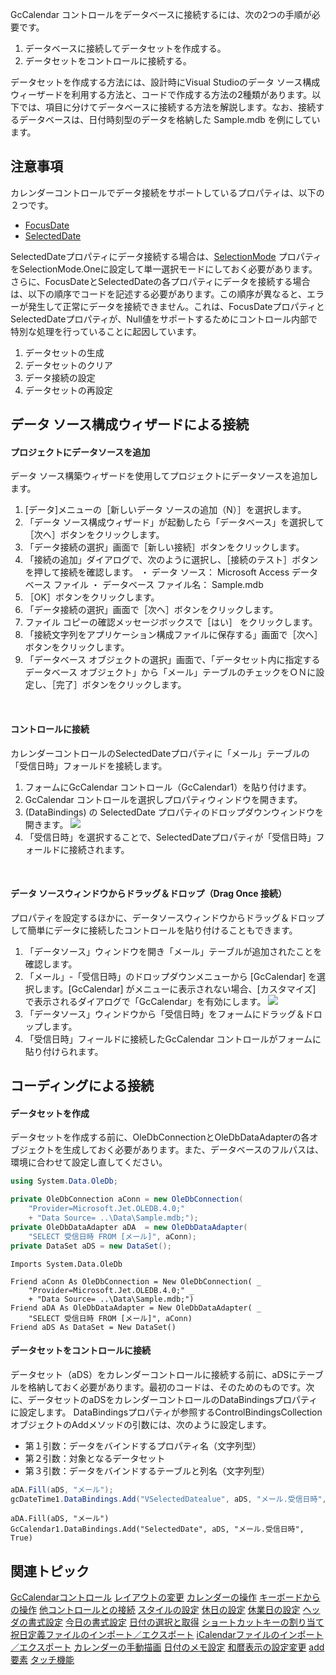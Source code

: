 GcCalendar コントロールをデータベースに接続するには、次の2つの手順が必要です。

1. データベースに接続してデータセットを作成する。
2. データセットをコントロールに接続する。

データセットを作成する方法には、設計時にVisual Studioのデータ ソース構成ウィーザードを利用する方法と、コードで作成する方法の2種類があります。以下では、項目に分けてデータベースに接続する方法を解説します。なお、接続するデータベースは、日付時刻型のデータを格納した Sample.mdb を例にしています。

## 注意事項

カレンダーコントロールでデータ接続をサポートしているプロパティは、以下の２つです。

* [FocusDate](gcdocsite__documentlink?toc-item-id=1a7483c1-498d-4c07-9570-5bb6b65f369c#FOCUSDATE)
* [SelectedDate](gcdocsite__documentlink?toc-item-id=1a7483c1-498d-4c07-9570-5bb6b65f369c#SELECTEDDATE)

SelectedDateプロパティにデータ接続する場合は、[SelectionMode](gcdocsite__documentlink?toc-item-id=1a7483c1-498d-4c07-9570-5bb6b65f369c#SELECTIONMODE) プロパティをSelectionMode.Oneに設定して単一選択モードにしておく必要があります。
さらに、FocusDateとSelectedDateの各プロパティにデータを接続する場合は、以下の順序でコードを記述する必要があります。この順序が異なると、エラーが発生して正常にデータを接続できません。これは、FocusDateプロパティとSelectedDateプロパティが、Null値をサポートするためにコントロール内部で特別な処理を行っていることに起因しています。

1. データセットの生成
2. データセットのクリア
3. データ接続の設定
4. データセットの再設定

## データ ソース構成ウィザードによる接続

#### プロジェクトにデータソースを追加

データ ソース構築ウィザードを使用してプロジェクトにデータソースを追加します。

1. [データ]メニューの［新しいデータ ソースの追加（N）］を選択します。
2. 「データ ソース構成ウィザード」が起動したら「データベース」を選択して［次へ］ボタンをクリックします。
3. 「データ接続の選択」画面で［新しい接続］ボタンをクリックします。
4. 「接続の追加」ダイアログで、次のように選択し、［接続のテスト］ボタンを押して接続を確認します。
    ・ データ ソース： Microsoft Access データベース ファイル
    ・ データベース ファイル名： Sample.mdb
5. ［OK］ボタンをクリックします。
6. 「データ接続の選択」画面で［次へ］ボタンをクリックします。
7. ファイル コピーの確認メッセージボックスで［はい］ をクリックします。
8. 「接続文字列をアプリケーション構成ファイルに保存する」画面で［次へ］ボタンをクリックします。
9. 「データベース オブジェクトの選択」画面で、「データセット内に指定するデータベース オブジェクト」から「メール」テーブルのチェックをＯＮに設定し、［完了］ボタンをクリックします。
<br>

#### コントロールに接続

カレンダーコントロールのSelectedDateプロパティに「メール」テーブルの「受信日時」フォールドを接続します。

1. フォームにGcCalendar コントロール（GcCalendar1）を貼り付けます。
2. GcCalendar コントロールを選択しプロパティウィンドウを開きます。
3. (DataBindings) の SelectedDate プロパティのドロップダウンウィンドウを開きます。
    ![](/DOCUMENT_SITE_LINK_PREFIX_HERE/document-site-files/images/06fadbb1-c461-433a-b385-ae4966e56069/images/gccalendar.databind1.png)
4. 「受信日時」を選択することで、SelectedDateプロパティが「受信日時」フォールドに接続されます。
<br>

#### データ ソースウィンドウからドラッグ＆ドロップ（Drag Once 接続）

プロパティを設定するほかに、データソースウィンドウからドラッグ＆ドロップして簡単にデータに接続したコントロールを貼り付けることもできます。

1. 「データソース」ウィンドウを開き「メール」テーブルが追加されたことを確認します。
2. 「メール」-「受信日時」のドロップダウンメニューから [GcCalendar] を選択します。[GcCalendar] がメニューに表示されない場合、[カスタマイズ] で表示されるダイアログで「GcCalendar」を有効にします。
    ![](/DOCUMENT_SITE_LINK_PREFIX_HERE/document-site-files/images/06fadbb1-c461-433a-b385-ae4966e56069/images/gccalendar.databind2.png)
3. 「データソース」ウィンドウから「受信日時」をフォームにドラッグ＆ドロップします。
4. 「受信日時」フィールドに接続したGcCalendar コントロールがフォームに貼り付けられます。

## コーディングによる接続

#### データセットを作成

データセットを作成する前に、OleDbConnectionとOleDbDataAdapterの各オブジェクトを生成しておく必要があります。また、データベースのフルパスは、環境に合わせて設定し直してください。

```csharp
using System.Data.OleDb;

private OleDbConnection aConn = new OleDbConnection(
    "Provider=Microsoft.Jet.OLEDB.4.0;"
    + "Data Source= ..\Data\Sample.mdb;");
private OleDbDataAdapter aDA  = new OleDbDataAdapter(
    "SELECT 受信日時 FROM [メール]", aConn);
private DataSet aDS = new DataSet();
```

```vbnet
Imports System.Data.OleDb

Friend aConn As OleDbConnection = New OleDbConnection( _
    "Provider=Microsoft.Jet.OLEDB.4.0;" _
    + "Data Source= ..\Data\Sample.mdb;")
Friend aDA As OleDbDataAdapter = New OleDbDataAdapter( _
    "SELECT 受信日時 FROM [メール]", aConn)
Friend aDS As DataSet = New DataSet()
```

#### データセットをコントロールに接続

データセット（aDS）をカレンダーコントロールに接続する前に、aDSにテーブルを格納しておく必要があります。最初のコードは、そのためのものです。次に、データセットのaDSをカレンダーコントロールのDataBindingsプロパティに設定します。
DataBindingsプロパティが参照するControlBindingsCollectionオブジェクトのAddメソッドの引数には、次のように設定します。

* 第１引数：データをバインドするプロパティ名（文字列型）
* 第２引数：対象となるデータセット
* 第３引数：データをバインドするテーブルと列名（文字列型）

```csharp
aDA.Fill(aDS, "メール");
gcDateTime1.DataBindings.Add("VSelectedDatealue", aDS, "メール.受信日時", true);
```

```vbnet
aDA.Fill(aDS, "メール")
GcCalendar1.DataBindings.Add("SelectedDate", aDS, "メール.受信日時", True)
```

## 関連トピック

[GcCalendarコントロール](gcdocsite__documentlink?toc-item-id=bb84a3bc-1bcc-472f-bc6e-ecba682743ea)
[レイアウトの変更](gcdocsite__documentlink?toc-item-id=e66c4893-3b5b-4507-971f-c09edf9557c3)
[カレンダーの操作](gcdocsite__documentlink?toc-item-id=80b84915-ff83-478e-810b-597b80912e4d)
[キーボードからの操作](gcdocsite__documentlink?toc-item-id=9642960c-293a-4f11-a2af-d7a0240313c6)
[他コントロールとの接続](gcdocsite__documentlink?toc-item-id=de21e2fe-95a3-4c39-9073-4acaa8eb54c2)
[スタイルの設定](gcdocsite__documentlink?toc-item-id=c40c7d0e-6f68-44d2-8ce4-b0aa396e4892)
[休日の設定](gcdocsite__documentlink?toc-item-id=85cf0462-1301-4b6b-aa5e-67e1c3001940)
[休業日の設定](gcdocsite__documentlink?toc-item-id=7e869caf-4b0c-450c-a2f7-65de33a638ee)
[ヘッダの書式設定](gcdocsite__documentlink?toc-item-id=bd678a2a-5dc3-49d2-bf10-7e1d6b8682b9)
[今日の書式設定](gcdocsite__documentlink?toc-item-id=248792c9-1244-4cda-95a4-4aa017776bc4)
[日付の選択と取得](gcdocsite__documentlink?toc-item-id=f47e6259-8f3b-4353-9f00-ea93a81d5eba)
[ショートカットキーの割り当て](gcdocsite__documentlink?toc-item-id=fbc47142-f954-4edd-ad6a-bd9d93e026cc)
[祝日定義ファイルのインポート／エクスポート](gcdocsite__documentlink?toc-item-id=1d011cfa-a662-45d4-9bc2-c7b90899337b)
[iCalendarファイルのインポート／エクスポート](gcdocsite__documentlink?toc-item-id=f347df74-4201-4c70-a287-57693eee6202)
[カレンダーの手動描画](gcdocsite__documentlink?toc-item-id=0bf2eeee-9eb4-4fe7-b19d-b22284a06d0d)
[日付のメモ設定](gcdocsite__documentlink?toc-item-id=2fd5902b-8728-4967-b45e-41744d6cdeae)
[和暦表示の設定変更](gcdocsite__documentlink?toc-item-id=0aca298b-3436-4d0f-bf5d-fbd03c045123)
[add要素](gcdocsite__documentlink?toc-item-id=066f939c-562e-4601-bc52-17dfd94f85e9)
[タッチ機能](gcdocsite__documentlink?toc-item-id=209c31c3-d8f3-45b5-bdbe-3ed713735acc)